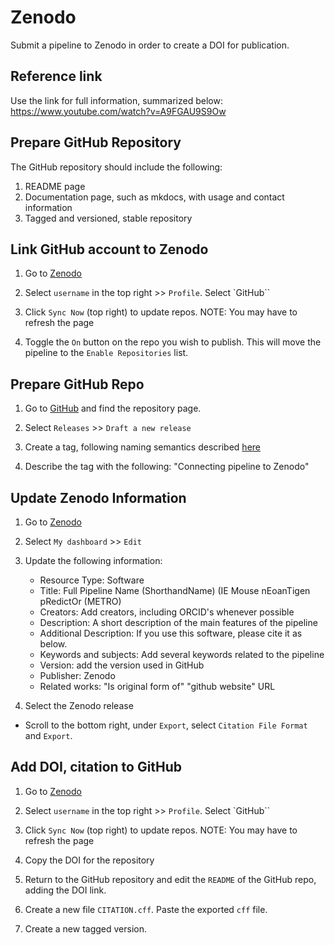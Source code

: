 # Zenodo

Submit a pipeline to Zenodo in order to create a DOI for publication.

## Reference link

Use the link for full information, summarized below: https://www.youtube.com/watch?v=A9FGAU9S9Ow

## Prepare GitHub Repository

The GitHub repository should include the following:

1. README page
2. Documentation page, such as mkdocs, with usage and contact information
3. Tagged and versioned, stable repository

## Link GitHub account to Zenodo

1. Go to [Zenodo](https://zenodo.org/)

2. Select `username` in the top right >> `Profile`. Select `GitHub``

3. Click `Sync Now` (top right) to update repos. NOTE: You may have to refresh the page

4. Toggle the `On` button on the repo you wish to publish. This will move the pipeline to the `Enable Repositories` list.

## Prepare GitHub Repo

1. Go to [GitHub](https://www.github.com) and find the repository page.

2. Select `Releases` >> `Draft a new release`

3. Create a tag, following naming semantics described [here](https://ccbr.github.io/HowTos/GitHub/sop_projpipes/#release-tagged-nomenclature)

4. Describe the tag with the following: "Connecting pipeline to Zenodo"

## Update Zenodo Information

1. Go to [Zenodo](https://zenodo.org/)

2. Select `My dashboard` >> `Edit`

3. Update the following information:

    - Resource Type: Software
    - Title: Full Pipeline Name (ShorthandName) (IE Mouse nEoanTigen pRedictOr (METRO)
    - Creators: Add creators, including ORCID's whenever possible
    - Description: A short description of the main features of the pipeline
    - Additional Description: If you use this software, please cite it as below.
    - Keywords and subjects: Add several keywords related to the pipeline
    - Version: add the version used in GitHub
    - Publisher: Zenodo
    - Related works: "Is original form of" "github website" URL 

4. Select the Zenodo release

- Scroll to the bottom right, under `Export`, select `Citation File Format` and `Export`.

## Add DOI, citation to GitHub

1. Go to [Zenodo](https://zenodo.org/)

2. Select `username` in the top right >> `Profile`. Select `GitHub``

3. Click `Sync Now` (top right) to update repos. NOTE: You may have to refresh the page

4. Copy the DOI for the repository

5. Return to the GitHub repository and edit the `README` of the GitHub repo, adding the DOI link.

6. Create a new file `CITATION.cff`. Paste the exported `cff` file. 

7. Create a new tagged version. 